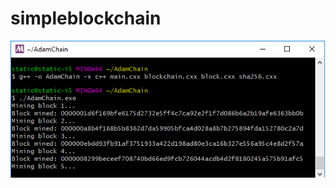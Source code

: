 # simpleblockchain

![alt text](https://github.com/adsorptionenthalpy/simpleblockchain/blob/master/simpleblockchain.png?raw=true)
